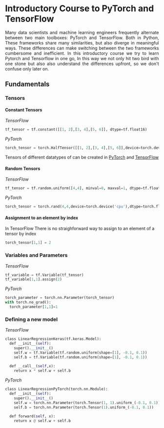 # Introductory Course to PyTorch and TensorFlow


<p align="justify">
  Many data scientists and machine learning engineers frequently alternate between two main toolboxes: PyTorch and TensorFlow.  Both in Python, These  frameworks share many similarities, but also diverge in meaningful ways. These differences can make switching between the two frameworks cumbersome and inefficient. In this introductory course we try to learn Pytorch and Tensorflow in one go, In this way we not only hit two bird with one stone but also also understand the differences upfront, so we don't confuse only later on.
</p>

## Fundamentals
### Tensors

#### Constant Tensors


*TensorFlow*

```python
tf_tensor = tf.constant([[1, 2],[3, 4],[5, 6]], dtype=tf.float16)
```


*PyTorch*  
```python
torch_tensor = torch.HalfTensor([[1, 2],[3, 4],[5, 6]],device=torch.device('cpu'))
```
Tensors of different datatypes of  can be created in [PyTorch](https://pytorch.org/docs/stable/tensors.html) and [TensorFlow](https://www.tensorflow.org/api_docs/python/tf/dtypes/DType)

#### Random Tensors


*TensorFlow*

```python
tf_tensor = tf.random.uniform([4,4], minval=0, maxval=1, dtype=tf.float32, seed=1)
```
*PyTorch*
```python
torch_tensor = torch.rand(4,4,device=torch.device('cpu'),dtype=torch.float32)
```
#### Assignment to an element by index
In TensorFlow There is no straighforward way to assign to an element of a tensor by index 
```python
torch_tensor[1,1] = 2
```

### Variables and Parameters

*TensorFlow*
```python
tf_variable = tf.Variable(tf_tensor)
tf_variable[1,1].assign(2)
```

*PyTorch*
```python
torch_parameter = torch.nn.Parameter(torch_tensor)
with torch.no_grad():
  torch_parameter[1,1]=1
  ```

### Defining a new model


*TensorFlow*
```python
class LinearRegressionKeras(tf.keras.Model):
  def __init__(self):
    super().__init__()
    self.w = tf.Variable(tf.random.uniform(shape=[1], -0.1, 0.1))
    self.b = tf.Variable(tf.random.uniform(shape=[1], -0.1, 0.1))
    
  def __call__(self,x): 
    return x * self.w + self.b
```

*PyTorch*
```python
class LinearRegressionPyTorch(torch.nn.Module): 
  def __init__(self): 
    super().__init__() 
    self.w = torch.nn.Parameter(torch.Tensor(1, 1).uniform_(-0.1, 0.1))
    self.b = torch.nn.Parameter(torch.Tensor(1).uniform_(-0.1, 0.1))
  
  def forward(self, x):  
    return x @ self.w + self.b
  ```

